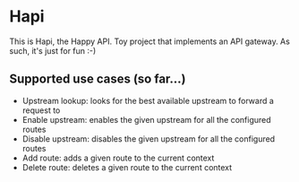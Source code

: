 # Hapi
This is Hapi, the Happy API. Toy project that implements an API gateway.
As such, it's just for fun :-)

## Supported use cases (so far...)
- Upstream lookup: looks for the best available upstream to forward a request to
- Enable upstream: enables the given upstream for all the configured routes
- Disable upstream: disables the given upstream for all the configured routes
- Add route: adds a given route to the current context
- Delete route: deletes a given route to the current context
